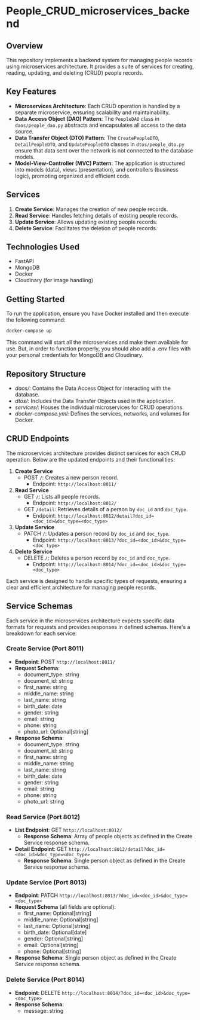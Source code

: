 # People_CRUD_microservices_backend

## Overview
This repository implements a backend system for managing people records using microservices architecture. It provides a suite of services for creating, reading, updating, and deleting (CRUD) people records.

## Key Features
- **Microservices Architecture**: Each CRUD operation is handled by a separate microservice, ensuring scalability and maintainability.
- **Data Access Object (DAO) Pattern**: The `PeopleDAO` class in `daos/people_dao.py` abstracts and encapsulates all access to the data source.
- **Data Transfer Object (DTO) Pattern**: The `CreatePeopleDTO`, `DetailPeopleDTO`, and `UpdatePeopleDTO` classes in `dtos/people_dto.py` ensure that data sent over the network is not connected to the database models.
- **Model-View-Controller (MVC) Pattern**: The application is structured into models (data), views (presentation), and controllers (business logic), promoting organized and efficient code.

## Services
1. **Create Service**: Manages the creation of new people records.
2. **Read Service**: Handles fetching details of existing people records.
3. **Update Service**: Allows updating existing people records.
4. **Delete Service**: Facilitates the deletion of people records.

## Technologies Used
- FastAPI
- MongoDB
- Docker
- Cloudinary (for image handling)
 
## Getting Started
To run the application, ensure you have Docker installed and then execute the following command:
```bash
docker-compose up
```
This command will start all the microservices and make them available for use. But, in order to function properly, you should also add a .env files with your personal credentials for MongoDB and Cloudinary.

## Repository Structure
- *daos/:* Contains the Data Access Object for interacting with the database.
- *dtos/:* Includes the Data Transfer Objects used in the application.
- *services/:* Houses the individual microservices for CRUD operations.
- *docker-compose.yml:* Defines the services, networks, and volumes for Docker.

## CRUD Endpoints
The microservices architecture provides distinct services for each CRUD operation. Below are the updated endpoints and their functionalities:
1. **Create Service**
   - POST `/`: Creates a new person record.
     - Endpoint: `http://localhost:8011/`
2. **Read Service**
   - GET `/`: Lists all people records.
     - Endpoint: `http://localhost:8012/`
   - GET `/detail`: Retrieves details of a person by `doc_id` and `doc_type`.
     - Endpoint: `http://localhost:8012/detail?doc_id=<doc_id>&doc_type=<doc_type>`
3. **Update Service**
   - PATCH `/`: Updates a person record by `doc_id` and `doc_type`.
     - Endpoint: `http://localhost:8013/?doc_id=<doc_id>&doc_type=<doc_type>`
4. **Delete Service**
   - DELETE `/`: Deletes a person record by `doc_id` and `doc_type`.
     - Endpoint: `http://localhost:8014/?doc_id=<doc_id>&doc_type=<doc_type>`

Each service is designed to handle specific types of requests, ensuring a clear and efficient architecture for managing people records.

## Service Schemas

Each service in the microservices architecture expects specific data formats for requests and provides responses in defined schemas. Here's a breakdown for each service:


### Create Service (Port 8011)
- **Endpoint**: POST `http://localhost:8011/`
- **Request Schema**:
  - document_type: string
  - document_id: string
  - first_name: string
  - middle_name: string
  - last_name: string
  - birth_date: date
  - gender: string
  - email: string
  - phone: string
  - photo_url: Optional[string]
- **Response Schema**:
  - document_type: string
  - document_id: string
  - first_name: string
  - middle_name: string
  - last_name: string
  - birth_date: date
  - gender: string
  - email: string
  - phone: string
  - photo_url: string

### Read Service (Port 8012)
- **List Endpoint**: GET `http://localhost:8012/`
  - **Response Schema**: Array of people objects as defined in the Create Service response schema.
- **Detail Endpoint**: GET `http://localhost:8012/detail?doc_id=<doc_id>&doc_type=<doc_type>`
  - **Response Schema**: Single person object as defined in the Create Service response schema.

### Update Service (Port 8013)

- **Endpoint**: PATCH `http://localhost:8013/?doc_id=<doc_id>&doc_type=<doc_type>`
- **Request Schema** (all fields are optional):
  - first_name: Optional[string]
  - middle_name: Optional[string]
  - last_name: Optional[string]
  - birth_date: Optional[date]
  - gender: Optional[string]
  - email: Optional[string]
  - phone: Optional[string]
- **Response Schema**: Single person object as defined in the Create Service response schema.

### Delete Service (Port 8014)
- **Endpoint**: DELETE `http://localhost:8014/?doc_id=<doc_id>&doc_type=<doc_type>`
- **Response Schema**:
  - message: string
